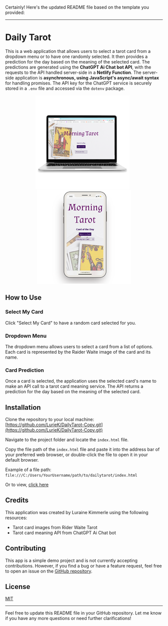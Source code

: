 Certainly! Here's the updated README file based on the template you provided:

---

# Daily Tarot

This is a web application that allows users to select a tarot card from a dropdown menu or to have one randomly selected. It then provides a prediction for the day based on the meaning of the selected card. The predictions are generated using the **ChatGPT Ai Chat bot API**, with the requests to the API handled server-side in a **Netlify Function**. The server-side application is **asynchronous, using JavaScript's async/await syntax** for handling promises. The API key for the ChatGPT service is securely stored in a `.env` file and accessed via the `dotenv` package. 

<div align="center">
  <img src="tarot_laptop.png" alt="Example Image" width="300" style="display:inline; margin-right:10px;"/>
  <img src="tarot_mobile.png" alt="Example Image" width="300" style="display:inline;"/>
</div>

## How to Use
### Select My Card
Click "Select My Card" to have a random card selected for you.

### Dropdown Menu
The dropdown menu allows users to select a card from a list of options. Each card is represented by the Raider Waite image of the card and its name.

### Card Prediction
Once a card is selected, the application uses the selected card's name to make an API call to a tarot card meaning service. The API returns a prediction for the day based on the meaning of the selected card.

## Installation 

Clone the repository to your local machine: [https://github.com/LurieK/DailyTarot-Copy.git](https://github.com/LurieK/DailyTarot-Copy.git)

Navigate to the project folder and locate the `index.html` file.

Copy the file path of the `index.html` file and paste it into the address bar of your preferred web browser, or double-click the file to open it in your default browser.

Example of a file path: `file:///C:/Users/YourUsername/path/to/dailytarot/index.html`

Or to view, [click here](https://working-state--famous-pithivier-c2c9b0.netlify.app/)

## Credits
This application was created by Luraine Kimmerle using the following resources:

- Tarot card images from Rider Waite Tarot
- Tarot card meaning API from ChatGPT Ai Chat bot

## Contributing

This app is a simple demo project and is not currently accepting contributions. However, if you find a bug or have a feature request, feel free to open an issue on the [GitHub repository](https://github.com/LurieK/DailyTarot-Copy.git).

## License

[MIT](https://choosealicense.com/licenses/mit/)

---

Feel free to update this README file in your GitHub repository. Let me know if you have any more questions or need further clarifications!
